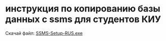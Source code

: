 # инструкция по копированию базы данных с ssms для студентов КИУ
Скачай файл: <a href="https://github.com/MaksimFomin06/instructions-for-copying-a-database-from-SSMS/raw/refs/heads/main/ssms/SSMS-Setup-RUS.exe?download=" download>SSMS-Setup-RUS.exe</a>